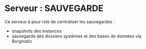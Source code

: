 # Serveur : SAUVEGARDE

Ce serveur à pour role de centraliser les sauvegardes :
  - snapshots des instances
  - sauvegarde des dossiers systèmes et des bases de données via Borgmatic

